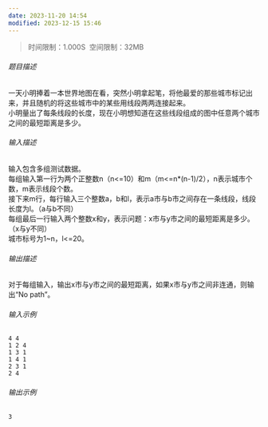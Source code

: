 ```yaml
---
date: 2023-11-20 14:54
modified: 2023-12-15 15:46
---
```

>时间限制：1.000S  空间限制：32MB

###### 题目描述

一天小明捧着一本世界地图在看，突然小明拿起笔，将他最爱的那些城市标记出来，并且随机的将这些城市中的某些用线段两两连接起来。  
小明量出了每条线段的长度，现在小明想知道在这些线段组成的图中任意两个城市之间的最短距离是多少。

###### 输入描述

输入包含多组测试数据。  
每组输入第一行为两个正整数n（n<=10）和m（m<=n*(n-1)/2），n表示城市个数，m表示线段个数。  
接下来m行，每行输入三个整数a，b和l，表示a市与b市之间存在一条线段，线段长度为l。（a与b不同）  
每组最后一行输入两个整数x和y，表示问题：x市与y市之间的最短距离是多少。（x与y不同）  
城市标号为1~n，l<=20。  

###### 输出描述

对于每组输入，输出x市与y市之间的最短距离，如果x市与y市之间非连通，则输出“No path”。

###### 输入示例

```
4 4
1 2 4
1 3 1
1 4 1
2 3 1
2 4
```

###### 输出示例

```
3
```